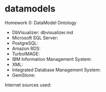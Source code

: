 # datamodels
Homework 0: DataModel Ontology

* DbVisualizer: dbvisualizer.md
* Microsoft SQL Server: 
* PostgreSQL: 
* Amazon RDS: 
* TurboIMAGE: 
* IBM Information Management System: 
* XML: 
* Integrated Database Management System: 
* GemStone: 

Internet sources used:

